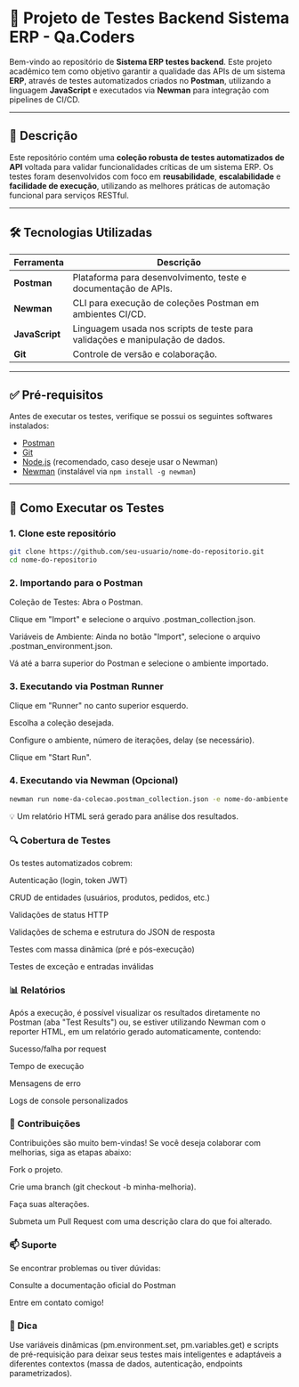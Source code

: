 # 🧪 Projeto de Testes Backend Sistema ERP - Qa.Coders

Bem-vindo ao repositório de **Sistema ERP testes backend**. Este projeto acadêmico tem como objetivo garantir a qualidade das APIs de um sistema **ERP**, através de testes automatizados criados no **Postman**, utilizando a linguagem **JavaScript** e executados via **Newman** para integração com pipelines de CI/CD.

---

## 📘 Descrição

Este repositório contém uma **coleção robusta de testes automatizados de API** voltada para validar funcionalidades críticas de um sistema ERP. Os testes foram desenvolvidos com foco em **reusabilidade**, **escalabilidade** e **facilidade de execução**, utilizando as melhores práticas de automação funcional para serviços RESTful.

---

## 🛠️ Tecnologias Utilizadas

| Ferramenta | Descrição |
|------------|-----------|
| **Postman** | Plataforma para desenvolvimento, teste e documentação de APIs. |
| **Newman** | CLI para execução de coleções Postman em ambientes CI/CD. |
| **JavaScript** | Linguagem usada nos scripts de teste para validações e manipulação de dados. |
| **Git** | Controle de versão e colaboração. |

---

## ✅ Pré-requisitos

Antes de executar os testes, verifique se possui os seguintes softwares instalados:

- [Postman](https://www.postman.com/downloads/)
- [Git](https://git-scm.com/)
- [Node.js](https://nodejs.org/) (recomendado, caso deseje usar o Newman)
- [Newman](https://www.npmjs.com/package/newman) (instalável via `npm install -g newman`)

---

## 🚀 Como Executar os Testes

### 1. Clone este repositório

```bash
git clone https://github.com/seu-usuario/nome-do-repositorio.git
cd nome-do-repositorio
```
### 2. Importando para o Postman
Coleção de Testes:
Abra o Postman.

Clique em "Import" e selecione o arquivo .postman_collection.json.

Variáveis de Ambiente:
Ainda no botão "Import", selecione o arquivo .postman_environment.json.

Vá até a barra superior do Postman e selecione o ambiente importado.

### 3. Executando via Postman Runner
Clique em "Runner" no canto superior esquerdo.

Escolha a coleção desejada.

Configure o ambiente, número de iterações, delay (se necessário).

Clique em "Start Run".

### 4. Executando via Newman (Opcional)

```bash
newman run nome-da-colecao.postman_collection.json -e nome-do-ambiente.postman_environment.json -r cli,html
```
💡 Um relatório HTML será gerado para análise dos resultados.


### 🔍 Cobertura de Testes
Os testes automatizados cobrem:

Autenticação (login, token JWT)

CRUD de entidades (usuários, produtos, pedidos, etc.)

Validações de status HTTP

Validações de schema e estrutura do JSON de resposta

Testes com massa dinâmica (pré e pós-execução)

Testes de exceção e entradas inválidas

### 📊 Relatórios
Após a execução, é possível visualizar os resultados diretamente no Postman (aba "Test Results") ou, se estiver utilizando Newman com o reporter HTML, em um relatório gerado automaticamente, contendo:

Sucesso/falha por request

Tempo de execução

Mensagens de erro

Logs de console personalizados

### 🤝 Contribuições
Contribuições são muito bem-vindas! Se você deseja colaborar com melhorias, siga as etapas abaixo:

Fork o projeto.

Crie uma branch (git checkout -b minha-melhoria).

Faça suas alterações.

Submeta um Pull Request com uma descrição clara do que foi alterado.

### 📫 Suporte
Se encontrar problemas ou tiver dúvidas:

Consulte a documentação oficial do Postman

Entre em contato comigo!

### 🧠 Dica
Use variáveis dinâmicas (pm.environment.set, pm.variables.get) e scripts de pré-requisição para deixar seus testes mais inteligentes e adaptáveis a diferentes contextos (massa de dados, autenticação, endpoints parametrizados).


